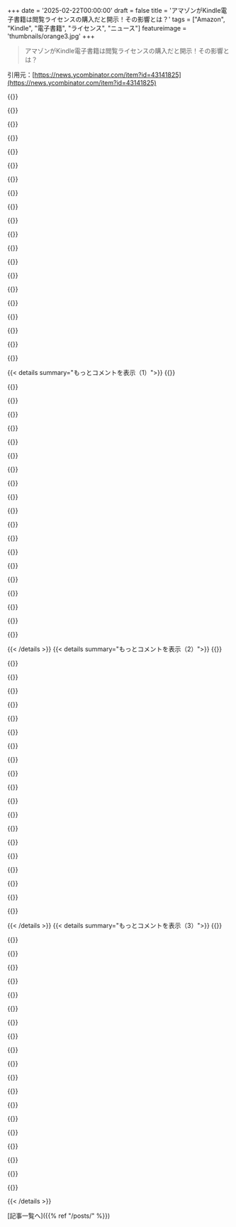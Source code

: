 +++
date = '2025-02-22T00:00:00'
draft = false
title = 'アマゾンがKindle電子書籍は閲覧ライセンスの購入だと開示！その影響とは？'
tags = ["Amazon", "Kindle", "電子書籍", "ライセンス", "ニュース"]
featureimage = 'thumbnails/orange3.jpg'
+++

> アマゾンがKindle電子書籍は閲覧ライセンスの購入だと開示！その影響とは？

引用元：[https://news.ycombinator.com/item?id=43141825](https://news.ycombinator.com/item?id=43141825)

{{<matomeQuote body="電子書籍買ったことあるけど、すぐに海賊版も取っちゃうんだよね。デジタルで作られた物で、誰かが頑張って作ったのも知ってる。だけど、Amazonでこの形式の本を買ったら、何も買ってないみたいに感じる。物理的な本は気分次第で置いとけるのに、デジタル版はサービスが消えたりするかもとも思うし。非DRMの本は大丈夫なんだけど、ライセンス付きのは本当に不安で、企業に支配されてる気分。" userName="GlacierFox" createdAt="2025-02-22T19:49:16" color="#ff5c5c">}}

{{<matomeQuote body="Amazonがオーウェルの『1984』を買った後にKindleから削除したのは衝撃的だったよね。所有権って結局、曖昧なんだなって。自分はできるだけDRMのない電子書籍を買って、すぐにDRMを外してコピーを取るようにしてる。" userName="tlavoie" createdAt="2025-02-22T23:42:10" color="#ff33a1">}}

{{<matomeQuote body="あれは特に印象に残ってるね。そんな本が削除されるなんて。" userName="userbinator" createdAt="2025-02-23T01:07:41" color="">}}

{{<matomeQuote body="『Fahrenheit 451』をダウンロードしたら、ハードディスクが燃えちゃったんだ。" userName="wirthjason" createdAt="2025-02-23T01:16:13" color="">}}

{{<matomeQuote body="『Three Body Problem』を海賊版で取ったら、殺人件数が急に増えたって。" userName="867-5309" createdAt="2025-02-23T02:53:52" color="">}}

{{<matomeQuote body="それは特異なケースだと思うけど、Amazonがちゃんと返金して、その後は正規のコピーが購入できたはず。実際に購入したライセンスが利用できなくなった例はあるの？" userName="brandall10" createdAt="2025-02-23T00:21:54" color="">}}

{{<matomeQuote body="＞ illegitimate provider committed fraud<br>不正な提供者が実物の本で詐欺を働いても、企業が契約違反で家に押し入ってこないだろ？KindleももうAmazonのものじゃないのに、権利が切れたら押収されるってのは不公平。例えば、Amazonがアパートを建てたら、すべての部屋の鍵を持ってるみたいなもんだよ。" userName="like_any_other" createdAt="2025-02-23T10:34:34" color="">}}

{{<matomeQuote body="＞ illegitimate provider committed fraud with a physical book<br>でも実際には、Hasbro/Wizards of the Coastが商品の配布ミスでキンクトンズを送り込んでくることもある。押し入ってきて脅かされて、物を奪われるってこともあるんだよ。" userName="smegger001" createdAt="2025-02-23T12:54:42" color="">}}

{{<matomeQuote body="あのケースに関しては、企業に損害を受けたと勝手に判断して、自分の権利を守るために行動することもできるかもね。" userName="like_any_other" createdAt="2025-02-23T13:02:43" color="">}}

{{<matomeQuote body="＞ legitimately purchased licenses<br>違法に買ったライセンスと合法に買った違法ライセンスを混同するな。ライセンスという概念が問題なんだ。物理的な本を買ったら後で奪われることはないから。" userName="fc417fc802" createdAt="2025-02-23T02:17:12" color="">}}

{{<matomeQuote body="まだこれは極端な例で、あまりなさそうな事例だね。彼らの行動に不正はないし、間違いを犯しただけで、全ての当事者は満たされてると思う。DRMに反対する理由はいくらでもあるけど、これはその議論を弱める要因じゃないかと。" userName="brandall10" createdAt="2025-02-23T03:17:16" color="">}}

{{<matomeQuote body="所有権が不安定になってきたのは確かだね。物を所有することがどんどん難しくなってる気がするよ。" userName="BrenBarn" createdAt="2025-02-23T05:39:08" color="">}}

{{<matomeQuote body="君が買ってるのは、誰かの努力を消費する権利に近いもので、実体あるものじゃないけど無価値ってわけでもない。それが知的財産の本質なんだ。今は多くの人が、顧客には物理的な形がないものを作る仕事をしてる。" userName="otterley" createdAt="2025-02-23T03:19:12" color="#45d325">}}

{{<matomeQuote body="書かれた言葉が存在する限り、物理的なコピーを買ったらそれは永遠に自分のものだって理解されてたよね。図書館やレンタルもあるけど、それらのサービスの条件は明確だった。ここでの特定の問題は、購入時の条件が後から変わって、ダウンロード可能なコピーの権利が失われることだと思う。今後何かを買う場合、それを理解した上での責任だから。" userName="NilMostChill" createdAt="2025-02-23T04:07:34" color="">}}

{{<matomeQuote body="これが理解できないんだよね。ソフトウェアは保存されているもので、バイトも物質的な存在で、ただ流通が簡単なだけなんだ。その価値は主観的で、アートや本と同じように解釈が難しいよ。" userName="poisonborz" createdAt="2025-02-23T08:46:56" color="">}}

{{<matomeQuote body="重要なのは質量じゃなくてメディアだよ。君はメディアしか所有していなくて、コンテンツは所有していない。物理メディアでもダウンロードしたメディアでも同じことで、書籍の言葉をコピーすることは法的に禁止されてる。もし本が火事で消えたら、新しいコピーを買わないといけない。でも、デジタルライセンスの小さな利点は、Kindleが火事で壊れても、出版社が新しいデバイスに再ダウンロードできるように許可することだよ。" userName="otterley" createdAt="2025-02-23T15:34:09" color="#38d3d3">}}

{{<matomeQuote body="＞法律は所有者の許可なしにコピーを作ることを禁止してるけど、メディアを他の人に渡すことはできるが、コンテンツを自分のためには保存できない。<br>理論上、法律は配布にのみ適用される。フェアユースとフェアディーリングもあって、個人用の使用を含む。会社は単なる書籍のコピーの行為に法的判決を下すのが難しいんだ。配布なら問題だけどね。アメリカでは著作権法がバックアップを明示的に許可してるから、消費者もアメリカにいるなら権利が守られている。ライセンスを持つことは、いつでも他の当事者がそれを取り消せるから意味がないと思う。" userName="LocalH" createdAt="2025-02-23T18:23:48" color="#45d325">}}

{{<matomeQuote body="私は尊敬される法科大学院でIP証書とJDの学位を持ってるけど、あなたの言ってることの大半は全く間違ってる。DMCAによって図書館長官に例外が設けられてはいるけど、その件については投稿する前にもっと勉強した方がいい。違反しても必ずしも起訴されるわけじゃないけど、違反すれば問題になる可能性があるよ。" userName="otterley" createdAt="2025-02-23T19:03:25" color="">}}

{{<matomeQuote body="正直言って、私はDMCAが正当な法律とは考えていない。とはいえ、著作権法のもとで個人用のバックアップは絶対に許可されているよ。DMCAは、効果的なアクセス制御を破ってしまうことを犯罪視しているだけだから。" userName="LocalH" createdAt="2025-02-24T15:09:19" color="">}}

{{<matomeQuote body="法律が不当だと思うのは一つのことだけど、法律についての誤った主張をするのは別の話だよ。>個人用のバックアップは著作権法のもとで絶対に許可されている。<br>どの著作権法の条項の下でだ？どの裁判所の判決に基づいてる？フェアユースは事例ごとに評価される法律上のドクトリンだから、無条件に防御の盾になるわけじゃないし、保護された作品をバックアップとしてコピーすることが許可されているという判決は今まで無い。どこからその間違った情報を得たんだ？" userName="otterley" createdAt="2025-02-24T15:50:39" color="">}}

{{< details summary="もっとコメントを表示（1）">}}
{{<matomeQuote body="ソフトウェアに関しては個人バックアップは許可されてるっぽいけど、電子書籍はダメみたい。著作権は金持ちに有利に傾いてて、一般人には不利だよね。" userName="LocalH" createdAt="2025-02-26T17:09:41" color="">}}

{{<matomeQuote body="ソフトウェアには個人バックアップが許可されるけど、電子書籍には当てはまらないから注意が必要。" userName="otterley" createdAt="2025-02-26T18:34:40" color="">}}

{{<matomeQuote body="ビジネスが安定しているなら一時的なライセンスでもいいと思う。AmazonのKindleはあまり信頼できないと感じてるよ。" userName="skydhash" createdAt="2025-02-22T21:31:23" color="">}}

{{<matomeQuote body="一時的なライセンスは適切に宣伝されるべき。言葉の使い方にはもっと注意が必要だと思うし、特に“買う”って表現はやめてほしい。" userName="ncallaway" createdAt="2025-02-23T00:12:34" color="#ff5733">}}

{{<matomeQuote body="言葉を変えても根本的な問題は解決しないけど、“買う”って言い方は確かに誤解を生むし、永続的に手に入れるのが難しくなってる。" userName="KingMob" createdAt="2025-02-23T07:03:15" color="">}}

{{<matomeQuote body="ソフトウェアなら面白いかもね。“お客さんはSublimeTextの永続ライセンスをレンタルする”みたいな。" userName="eastbound" createdAt="2025-02-23T09:31:22" color="">}}

{{<matomeQuote body="Kindleは10年以上続いてるし、Amazonも大きいから不信感はないけど、Steamは400本以上ゲームがあるのになんで不安になるの？それが知りたい。" userName="8n4vidtmkvmk" createdAt="2025-02-22T23:51:50" color="">}}

{{<matomeQuote body="AmazonがAndroidアプリストアを終了させて、そこにあった購入物がどうなったのか心配だよね。" userName="m4rtink" createdAt="2025-02-23T00:10:24" color="">}}

{{<matomeQuote body="Kindleリーダーは使い勝手が悪いし、Amazonにロックされてる。ePub形式に変換してるから、日本語の辞書とかも使えるから便利だよ。" userName="arkx" createdAt="2025-02-23T00:24:30" color="#45d325">}}

{{<matomeQuote body="Kindlesは今やepubに対応してるぜ。’Amazonにロックされている’って言い過ぎだと思う。DRMフリーのeBookなら簡単にサイドロードできて、Kindleで読めるし。そもそもKindleを買う理由は’電子書籍を読むため’だから、何が必要なのか分からん。" userName="fastball" createdAt="2025-02-23T03:52:40" color="">}}

{{<matomeQuote body="’簡単に’って言葉はじいちゃんには当てはまらんし、大多数の人にとってもそうだろ。" userName="KingMob" createdAt="2025-02-23T07:04:55" color="">}}

{{<matomeQuote body="じいちゃんができることって、KindleをPCに接続してファイルをドラッグ＆ドロップするくらいじゃない？それもできないって言うの？" userName="fastball" createdAt="2025-02-23T08:56:59" color="">}}

{{<matomeQuote body="Amazonは過去に人々のKindleから本を削除したことがあるからな。" userName="rovr138" createdAt="2025-02-23T00:11:13" color="">}}

{{<matomeQuote body="Calibreとdedrmを使えばDRMを外せるけど、地域によって法的な問題があるかもしれないぜ。" userName="exe34" createdAt="2025-02-22T21:50:32" color="#ff33a1">}}

{{<matomeQuote body="2024年初頭にCalibreとdedrmが動かなくなったことに悩んでいる。最近これがうまくいったか、どう？" userName="fajmccain" createdAt="2025-02-22T22:06:41" color="">}}

{{<matomeQuote body="AmazonはKindle書籍のDRM付きコピーをダウンロードする機能を削除している。" userName="BigGreenJorts" createdAt="2025-02-22T22:20:28" color="">}}

{{<matomeQuote body="アメリカのフェアユース法に基づいて、Kindleで本を買った後に海賊版を入手しても問題ないか？" userName="throwaway4220" createdAt="2025-02-22T21:33:49" color="">}}

{{<matomeQuote body="フェアユースは法則というより、ドクトリンという感じで、道徳的な立場のように思える。" userName="tingletech" createdAt="2025-02-22T22:33:35" color="">}}

{{<matomeQuote body="法律の専門家ではないが、私の理解では：>買った後は一般的には可能だ。デジタルコピーの扱いには違法なこともあるが、ダウンロードは合法。でも、Kindleでの購入後は特に面白い問題になる。ライセンスを得たに過ぎない場合、グレーゾーンだ。法的な問題と実務的な問題もあるからな。" userName="hansvm" createdAt="2025-02-22T22:45:00" color="#ff5733">}}

{{<matomeQuote body="まぁ、いいじゃん。今は全部の本を海賊版で読んでも問題ないよ、シードしなきゃね。" userName="IshKebab" createdAt="2025-02-22T19:25:48" color="">}}


{{< /details >}}
{{< details summary="もっとコメントを表示（2）">}}
{{<matomeQuote body="オレはまず海賊版で2、3章読んでから、本を買うか決めるスタイル。90年代の本屋での感覚に似てるな。でも、No Starchがカナダに安く発送してくれたら嬉しいな。" userName="hnthrowaway0315" createdAt="2025-02-22T19:48:02" color="">}}

{{<matomeQuote body="見るためのライセンスだけでいいなら、読まなきゃ大丈夫ってことか。海賊版を見ても実際に見たか証明が必要になるといいな。" userName="heroprotagonist" createdAt="2025-02-22T20:07:55" color="">}}

{{<matomeQuote body="トレントサイトはメタや仲間が本を手に入れる場所だから、あいつらは安全なんだよ。" userName="llm_trw" createdAt="2025-02-22T21:47:04" color="">}}

{{<matomeQuote body="あっという間にこの話は消えたな。" userName="adamm255" createdAt="2025-02-22T21:58:27" color="">}}

{{<matomeQuote body="神が許すことを牛が許さないってね。" userName="InsideOutSanta" createdAt="2025-02-22T19:36:05" color="">}}

{{<matomeQuote body="Amazonの本を借りる方法が、海賊版を正当化しちゃうのが一番最悪だ。出版業界は維持できないし、未来に子供たちが読書を楽しむためには問題だよ。" userName="phony-account" createdAt="2025-02-22T19:32:57" color="#45d325">}}

{{<matomeQuote body="著者として、Amazonからはほとんどお金が入らないんだ。出版社やAmazonに取られるから、$30の本で数セントしかもらえない。出版社のサイトから直接買ってもらえると助かるよ。" userName="InsideOutSanta" createdAt="2025-02-22T19:43:38" color="#38d3d3">}}

{{<matomeQuote body="著者にAmazonの電子書籍の糞なラテックス表示について話したら、”ごめん”って言われて、自分の名前入りのPDFコピーを送ってくれた。著者に献本してもらえるのは嬉しいんだけど、なんでAmazonが必要なんだろう？" userName="llm_trw" createdAt="2025-02-22T21:50:01" color="">}}

{{<matomeQuote body="公平に言うと、君がAmazonを必要とする理由なんだ。当然、他で買ってたらAmazonは消えてたよ。" userName="ipaddr" createdAt="2025-02-22T22:53:50" color="">}}

{{<matomeQuote body="著者はライブラリーやLibbyみたいなアプリの電子書籍についてどう思ってるんだろう？" userName="bumby" createdAt="2025-02-22T21:52:50" color="">}}

{{<matomeQuote body="今って著者にエージェントはいないの？エージェントが残りの収入の交渉が下手なら、いったいなんで雇ってるの？" userName="LexGray" createdAt="2025-02-23T00:49:32" color="">}}

{{<matomeQuote body="俺が働いてる出版社は電子書籍の売上のネット収入の２５％を払ってるよ。うちは学術的な非営利団体なんだけど。" userName="Finnucane" createdAt="2025-02-23T04:47:37" color="">}}

{{<matomeQuote body="正確な数字は最近見てないけど、Kindle本は大体３５％の印税をもらえると思う。３０ドルの本なら、俺がもらえるのは２．６ドル。それに出版社の経費や税金、前金を考えたら、実際にはすごく少なくなることもある。技術書はあまり売れないから、個別の販売でしっかり稼がないといけない。Kindleの売上は実質的に無価値だから、１０万ドル稼ぐためにはやっぱり努力が必要なんだ。" userName="InsideOutSanta" createdAt="2025-02-23T10:16:42" color="#ff33a1">}}

{{<matomeQuote body="前金を稼いでないなら、海賊行為を助長しても前金を回収できないよ。うちのAmazonの電子書籍のネット収入はリスト価格の約７０％だと思う。" userName="Finnucane" createdAt="2025-02-23T13:30:26" color="">}}

{{<matomeQuote body="俺はAmazonで前金を回収できるとは思ってない。その７０％の印税は１０ドル未満の本にしか適用されないし、Amazonに取られる追加の費用もあるから、計算はさらに悪化する。１０ドルの本で約６ドルをもらえて、そこから２５％だと、結局は約１．５０ドルしか手に入らない。" userName="InsideOutSanta" createdAt="2025-02-23T15:01:38" color="">}}

{{<matomeQuote body="じゃあ、なんでAmazonで売ってるの？" userName="carlosjobim" createdAt="2025-02-22T22:27:41" color="">}}

{{<matomeQuote body="出版社がどこで売るかを決めるんで、著者には選択肢がないんだよ。" userName="InsideOutSanta" createdAt="2025-02-22T22:36:58" color="">}}

{{<matomeQuote body="多分契約の関係で選べる選択肢はないだろうけど、もし選べたらAmazonのリストから外れて出版社のサイトから直接売ることを選ぶ？" userName="wenc" createdAt="2025-02-22T23:56:45" color="">}}

{{<matomeQuote body="買おうとしたがepubやPDFで売ってる本は、Kindleのレンタル版しかなくて困ってる。出版社がPDFをちゃんと売ってくれたら喜んで買うのに。いつもAmazonに巻き込まれる代わりに他の方法を選んでるよ。" userName="DetroitThrow" createdAt="2025-02-22T19:40:13" color="">}}

{{<matomeQuote body="GNUライセンスのソフトウェアについても同じことを言うよ。著者が希望のライセンス条件をくれたら、著作権料なしで自分が使いたいものを使用できるのにね。" userName="jazz9k" createdAt="2025-02-22T19:44:36" color="">}}


{{< /details >}}
{{< details summary="もっとコメントを表示（3）">}}
{{<matomeQuote body="本を自分のために海賊版にするのと、他人の作品を売るのを積極的にするのはどこが同じなの？" userName="OKRainbowKid" createdAt="2025-02-22T20:36:30" color="">}}

{{<matomeQuote body="元々どちらもあなたのものじゃないでしょ。" userName="drawkward" createdAt="2025-02-22T20:42:58" color="">}}

{{<matomeQuote body="でも、一方の選択肢はもう一方よりもずっと穏やかだよ。" userName="OKRainbowKid" createdAt="2025-02-22T20:49:21" color="">}}

{{<matomeQuote body="本を海賊版にするのは良くないと思うけど、購入したものが使いづらくなればなるほど、海賊版に走る人が増えるよ。出版社やAmazonの厳しいDRMは結局彼らに逆効果になると思う。" userName="matwood" createdAt="2025-02-22T19:52:33" color="#ff5733">}}

{{<matomeQuote body="何だっけ、その資本主義のモットー：適応するか、死ぬか。デジタルでも物理的でも、良いものにお金を払うときは、所有権を欲しいよね。ライセンスで読むんじゃなくて、実際に本を所有したい。高い金出して一時的な許可なんて払いたくない。" userName="mystraline" createdAt="2025-02-22T19:51:51" color="#38d3d3">}}

{{<matomeQuote body="まぁ、Amazonのビジネスが不道徳なら、そこで買うのも不道徳ってことになって、海賊版の方がましって考えになる。" userName="ClumsyPilot" createdAt="2025-02-22T20:12:11" color="">}}

{{<matomeQuote body="少なくとも、（Amazon以外から）先に本を一冊買うことを勧めるよ。著者には報酬が必要だし、本は安いから。KoboのストアはDRMがあるけど、Calibreで簡単に回避できるし、他のところ（できれば地元）で買ってから海賊版を手に入れてもいい。" userName="EA-3167" createdAt="2025-02-22T19:34:29" color="#45d325">}}

{{<matomeQuote body="＞KoboのストアにはDRMがあるけど、Calibreで簡単に回避できる。<br>実際、Amazonも同じだと思うよ。Kindleがあれば、Calibreを使って自分の図書館を全て標準的なepubに変換できたから。" userName="freshchilled" createdAt="2025-02-22T20:11:14" color="">}}

{{<matomeQuote body="君は運が良かったね。今はKFX保護されたファイルがあって、DeDRMプラグインが効かないこともある。今後、もっと厳しくなると思うよ。" userName="criddell" createdAt="2025-02-22T20:22:15" color="">}}

{{<matomeQuote body="KoboのストアにはDRMがあるけど、Calibreで簡単にバイパスできるべ。確かにそれは完全にDRMフリーってわけじゃないけどさ。出版社がそれを許可したら、人気が出た時点でKoboに直すように促すだろうし。俺は今、実際に所有できる本にお金を使いたい—物理的なコピーか（あれば）完全に合法なDRMフリーの電子書籍をね。こうした買い物で出版社にDRMフリーが可能だってメッセージを送っているんだ。" userName="lolinder" createdAt="2025-02-22T19:37:45" color="#ff5c5c">}}

{{<matomeQuote body="Koboで買った本の中には、DRMフリーのものも結構あるよ。" userName="shawn_w" createdAt="2025-02-22T19:45:02" color="">}}

{{<matomeQuote body="Metaの弁護士費用の予算があれば、って話。" userName="thayne" createdAt="2025-02-22T21:04:38" color="">}}

{{<matomeQuote body="毎月5ドルで、ちょうどVPNが使えるんだ。" userName="lordofgibbons" createdAt="2025-02-22T21:11:57" color="">}}

{{<matomeQuote body="VPNじゃ守ってくれないよ。" userName="cebert" createdAt="2025-02-22T21:41:45" color="">}}

{{<matomeQuote body="彼らがログを取って、顧客の一人が訴えられたら、ビジネスモデルは終わりだよ。だから、なぜそれが海賊行為に対して守ってくれないって言うの？" userName="lordofgibbons" createdAt="2025-02-22T22:48:30" color="">}}

{{<matomeQuote body="フィンガープリンティングはかなり効果的で、どんなVPNもそれを止められないよ。" userName="consp" createdAt="2025-02-22T23:43:30" color="">}}

{{<matomeQuote body="＞私がまだ読んでいない素晴らしい文学作品が、Standard EBooksやProject GutenbergでDRMフリーのepubとして利用できるんだ。なぜ想像上のフィクションのためにこんなことを扱う必要があるのか分からないよ。<br>素晴らしい作品はいっぱいあって、DRMフリーのものがあるから。" userName="spudlyo" createdAt="2025-02-22T20:38:25" color="#785bff">}}

{{<matomeQuote body="確かに同意だけど、今も素晴らしい文学作品が生きている作家たちによって作られているんだ。彼らは生き続けて、食べていく必要があるからね。昔の名作は残るかもしれないけど、新たな名作を作る生きた作家たちが必要だよ。" userName="themadturk" createdAt="2025-02-23T20:54:12" color="#38d3d3">}}

{{<matomeQuote body="＞私たちが社会としてデジタルの自由のために terribleな妥協をしてまで、\”科学と有用な技術の進歩を促進する\”って、まだそれだけの価値があるのかな？<br>私は、知的財産権の保有者に偏りすぎていると思うから、この妥協にはもはや賛成できないよ。知的財産権の法律は異なる世界のために作られたもので、今の時代ではコンテンツをロックダウンしたり、デバイスをコントロールしたり、技術とのやり取りを制限するために使われていることが多いから。" userName="spudlyo" createdAt="2025-02-24T19:46:29" color="#45d325">}}

{{<matomeQuote body="これは最近カリフォルニアで制定された法律の影響だよね。詳しくはリンクを見てみてね。" userName="WillAdams" createdAt="2025-02-22T19:38:40" color="">}}


{{< /details >}}


[記事一覧へ]({{% ref "/posts/" %}})
